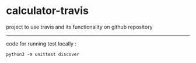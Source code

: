 # calculator-travis

project to use travis and its functionality on github repository

---
code for running test locally :

```
python3 -m unittest discover
```
